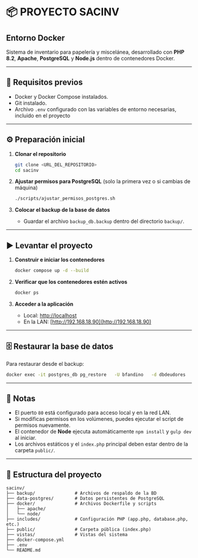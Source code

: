 # 📦 PROYECTO SACINV

## Entorno Docker
Sistema de inventario para papelería y miscelánea, desarrollado con **PHP 8.2**, **Apache**, **PostgreSQL** y **Node.js** dentro de contenedores Docker.

---

## 🚀 Requisitos previos

- Docker y Docker Compose instalados.
- Git instalado.
- Archivo `.env` configurado con las variables de entorno necesarias, incluido en el proyecto

---

## ⚙️ Preparación inicial

1. **Clonar el repositorio**
   ```bash
   git clone <URL_DEL_REPOSITORIO>
   cd sacinv
   ```

2. **Ajustar permisos para PostgreSQL** (solo la primera vez o si cambias de máquina)
   ```bash
   ./scripts/ajustar_permisos_postgres.sh
   ```

3. **Colocar el backup de la base de datos**
   - Guardar el archivo `backup_db.backup` dentro del directorio `backup/`.

---

## ▶️ Levantar el proyecto

1. **Construir e iniciar los contenedores**
   ```bash
   docker compose up -d --build
   ```

2. **Verificar que los contenedores estén activos**
   ```bash
   docker ps
   ```

3. **Acceder a la aplicación**
   - Local: [http://localhost](http://localhost)
   - En la LAN: [http://192.168.18.90](http://192.168.18.90)

---

## 🗄 Restaurar la base de datos

Para restaurar desde el backup:

```bash
docker exec -it postgres_db pg_restore   -U bfandino   -d dbdeudores   ./backup/backup_db.backup
```

---

## 📌 Notas

- El puerto `80` está configurado para acceso local y en la red LAN.
- Si modificas permisos en los volúmenes, puedes ejecutar el script de permisos nuevamente.
- El contenedor de **Node** ejecuta automáticamente `npm install` y `gulp dev` al iniciar.
- Los archivos estáticos y el `index.php` principal deben estar dentro de la carpeta `public/`.

---

## 📂 Estructura del proyecto

```
sacinv/
├── backup/               # Archivos de respaldo de la BD
├── data-postgres/        # Datos persistentes de PostgreSQL
├── docker/               # Archivos Dockerfile y scripts
│   ├── apache/
│   └── node/
├── includes/             # Configuración PHP (app.php, database.php, etc.)
├── public/               # Carpeta pública (index.php)
├── vistas/               # Vistas del sistema
├── docker-compose.yml
├── .env
└── README.md
```
